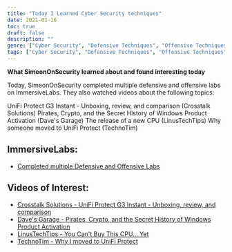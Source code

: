 ```yaml
---
title: "Today I Learned Cyber Security techniques"
date: 2021-01-16
toc: true
draft: false
description: ""
genre: ["Cyber Security", "Defensive Techniques", "Offensive Techniques", "UniFi Protect", "Windows Product Activation", "CPU Releases", "YouTube Videos", "Tech Reviews", "Network Security", "Data Protection"]
tags: ["Cyber Security", "Defensive Techniques", "Offensive Techniques", "UniFi Protect", "Windows Product Activation", "CPU Releases", "YouTube Videos", "Tech Reviews", "Network Security", "Data Protection", "ImmersiveLabs", "Crosstalk Solutions", "Dave's Garage", "LinusTechTips", "TechnoTim", "Learn Cyber Security", "Discoveries", "Insights", "Video Content", "Network Defense", "System Security", "Digital Protection", "Cyber Threats", "Tech Education", "Online Learning", "Hacking Techniques", "Data Privacy", "IT Security", "Information Security", "Network Architecture"]
---
```


**What SimeonOnSecurity learned about and found interesting today**

Today, SimeonOnSecurity completed multiple defensive and offensive labs on ImmersiveLabs. They also watched videos about the following topics:

UniFi Protect G3 Instant - Unboxing, review, and comparison (Crosstalk Solutions)
Pirates, Crypto, and the Secret History of Windows Product Activation (Dave's Garage)
The release of a new CPU (LinusTechTips)
Why someone moved to UniFi Protect (TechnoTim)

## ImmersiveLabs:
- [Completed multiple Defensive and Offensive Labs](https://www.immersivelabs.com/)

## Videos of Interest:
- [Crosstalk Solutions - UniFi Protect G3 Instant - Unboxing, review, and comparison](https://www.youtube.com/watch?v=JmLqZ36aKJA&t)
- [Dave's Garage - Pirates, Crypto, and the Secret History of Windows Product Activation](https://www.youtube.com/watch?v=FpKNFCFABp0)
- [LinusTechTips - You Can't Buy This CPU... Yet](https://www.youtube.com/watch?v=g2BEr6BCg_E)
- [TechnoTim - Why I moved to UniFi Protect](https://www.youtube.com/watch?v=W9XgDZAezkg)